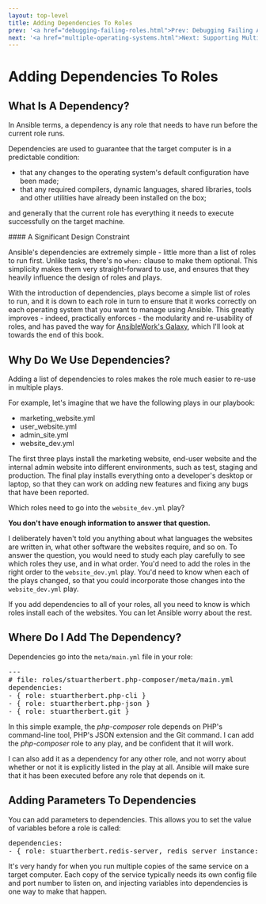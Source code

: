 ```yaml
---
layout: top-level
title: Adding Dependencies To Roles
prev: '<a href="debugging-failing-roles.html">Prev: Debugging Failing Ansible Roles</a>'
next: '<a href="multiple-operating-systems.html">Next: Supporting Multiple Operating Systems</a>'
---
```


# Adding Dependencies To Roles

## What Is A Dependency?

In Ansible terms, a dependency is any role that needs to have run before the current role runs.

Dependencies are used to guarantee that the target computer is in a predictable condition:

* that any changes to the operating system's default configuration have been made;
* that any required compilers, dynamic languages, shared libraries, tools and other utilities have already been installed on the box;

and generally that the current role has everything it needs to execute successfully on the target machine.

<div class="callout info" markdown="1">
#### A Significant Design Constraint

Ansible's dependencies are extremely simple - little more than a list of roles to run first.  Unlike tasks, there's no `when:` clause to make them optional.  This simplicity makes them very straight-forward to use, and ensures that they heavily influence the design of roles and plays.

With the introduction of dependencies, plays become a simple list of roles to run, and it is down to each role in turn to ensure that it works correctly on each operating system that you want to manage using Ansible.  This greatly improves - indeed, practically enforces - the modularity and re-usability of roles, and has paved the way for [AnsibleWork's Galaxy](ansibleworks-galaxy.html), which I'll look at towards the end of this book.
</div>

## Why Do We Use Dependencies?

Adding a list of dependencies to roles makes the role much easier to re-use in multiple plays.

For example, let's imagine that we have the following plays in our playbook:

* marketing_website.yml
* user_website.yml
* admin_site.yml
* website_dev.yml

The first three plays install the marketing website, end-user website and the internal admin website into different environments, such as test, staging and production.  The final play installs everything onto a developer's desktop or laptop, so that they can work on adding new features and fixing any bugs that have been reported.

Which roles need to go into the `website_dev.yml` play?

__You don't have enough information to answer that question.__

I deliberately haven't told you anything about what languages the websites are written in, what other software the websites require, and so on.  To answer the question, you would need to study each play carefully to see which roles they use, and in what order.  You'd need to add the roles in the right order to the `website_dev.yml` play.  You'd need to know when each of the plays changed, so that you could incorporate those changes into the `website_dev.yml` play.

If you add dependencies to all of your roles, all you need to know is which roles install each of the websites. You can let Ansible worry about the rest.

## Where Do I Add The Dependency?

Dependencies go into the `meta/main.yml` file in your role:

<pre>
---
# file: roles/stuartherbert.php-composer/meta/main.yml
dependencies:
- { role: stuartherbert.php-cli }
- { role: stuartherbert.php-json }
- { role: stuartherbert.git }
</pre>

In this simple example, the _php-composer_ role depends on PHP's command-line tool, PHP's JSON extension and the Git command.  I can add the _php-composer_ role to any play, and be confident that it will work.

I can also add it as a dependency for any other role, and not worry about whether or not it is explicitly listed in the play at all.  Ansible will make sure that it has been executed before any role that depends on it.

## Adding Parameters To Dependencies

You can add parameters to dependencies.  This allows you to set the value of variables before a role is called:

<pre>
dependencies:
- { role: stuartherbert.redis-server, redis_server_instance: audit, redis_server_port: 6018 }
</pre>

It's very handy for when you run multiple copies of the same service on a target computer.  Each copy of the service typically needs its own config file and port number to listen on, and injecting variables into dependencies is one way to make that happen.